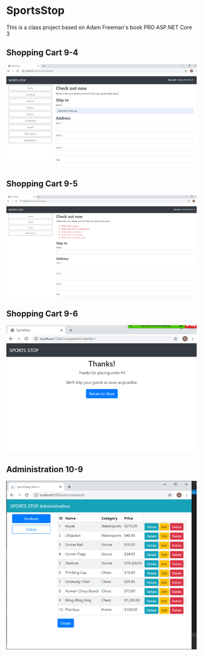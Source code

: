 # SportsStop

This is a class project based on Adam Freeman's book PRO ASP.NET Core 3

## Shopping Cart 9-4
![9-4](https://raw.githubusercontent.com/Amayorga1/SportsStop/master/SportsStop%209-4%20.PNG)

## Shopping Cart 9-5
![9-5](https://raw.githubusercontent.com/Amayorga1/SportsStop/master/SportsStop%209-5.PNG)

## Shopping Cart 9-6
![9-6](https://raw.githubusercontent.com/Amayorga1/SportsStop/master/SportsStop%209-6%20.PNG)

## Administration 10-9
![10-9](https://github.com/Amayorga1/SportsStop/blob/master/SportStopAdmin.PNG?raw=true)

